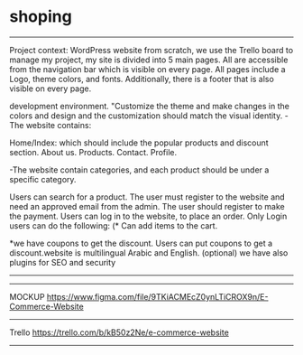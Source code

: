 # shoping


************************************************************************************************************
Project context:
 WordPress website   from scratch, we use the Trello board to manage my project, my site is divided into 5 main pages. All are accessible from the navigation bar which is visible on every page. All pages include a Logo, theme colors, and fonts. Additionally, there is a footer that is also visible on every page.

development environment. "Customize the theme and make changes in the colors and design and the customization should match the visual identity. -The website contains:

Home/Index: which should include the popular products and discount section. About us. Products. Contact. Profile.

-The website  contain categories, and each product should be under a specific category.

Users can search for a product. The user must register to the website and need an approved email from the admin. The user should register to make the payment. Users can log in to the website, to place an order. Only Login users can do the following: (* Can add items to the cart.

*we have  coupons to get the discount. Users can put coupons to get a discount.website is  multilingual Arabic and English. (optional) we have also  plugins for SEO and security
*********************************************************************************************




******************************************************************************************************
MOCKUP
https://www.figma.com/file/9TKiACMEcZ0ynLTiCROX9n/E-Commerce-Website
******************************************************************************************************

Trello 
https://trello.com/b/kB50z2Ne/e-commerce-website
******************************************************************************************************




